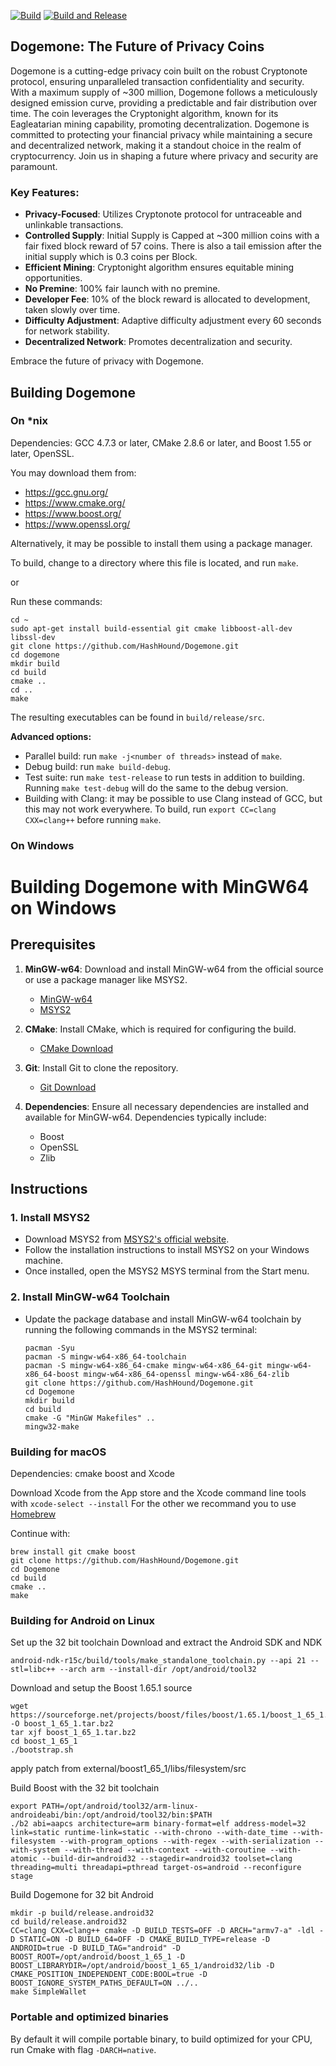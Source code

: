 [![Build](https://github.com/HashHound/Dogemone/actions/workflows/cmake-multi-platform.yml/badge.svg)](https://github.com/HashHound/Dogemone/actions/workflows/cmake-multi-platform.yml)
[![Build and Release](https://github.com/HashHound/Dogemone/actions/workflows/buildandrelease.yml/badge.svg)](https://github.com/HashHound/Dogemone/actions/workflows/buildandrelease.yml)


## **Dogemone: The Future of Privacy Coins**

Dogemone is a cutting-edge privacy coin built on the robust Cryptonote protocol, ensuring unparalleled transaction confidentiality and security. With a maximum supply of ~300 million, Dogemone follows a meticulously designed emission curve, providing a predictable and fair distribution over time. The coin leverages the Cryptonight algorithm, known for its Eagleatarian mining capability, promoting decentralization. Dogemone is committed to protecting your financial privacy while maintaining a secure and decentralized network, making it a standout choice in the realm of cryptocurrency. Join us in shaping a future where privacy and security are paramount.

### **Key Features:**
- **Privacy-Focused**: Utilizes Cryptonote protocol for untraceable and unlinkable transactions.
- **Controlled Supply**: Initial Supply is Capped at ~300 million coins with a fair fixed block reward of 57 coins. There is also a tail emission after the initial supply which is 0.3 coins per Block.
- **Efficient Mining**: Cryptonight algorithm ensures equitable mining opportunities.
- **No Premine**: 100% fair launch with no premine.
- **Developer Fee**: 10% of the block reward is allocated to development, taken slowly over time.
- **Difficulty Adjustment**: Adaptive difficulty adjustment every 60 seconds for network stability.
- **Decentralized Network**: Promotes decentralization and security.

Embrace the future of privacy with Dogemone.

## Building Dogemone

### On *nix

Dependencies: GCC 4.7.3 or later, CMake 2.8.6 or later, and Boost 1.55 or later, OpenSSL.

You may download them from:

- https://gcc.gnu.org/
- https://www.cmake.org/
- https://www.boost.org/
- https://www.openssl.org/

Alternatively, it may be possible to install them using a package manager.

To build, change to a directory where this file is located, and run `make`.

or

Run these commands:
```
cd ~
sudo apt-get install build-essential git cmake libboost-all-dev libssl-dev
git clone https://github.com/HashHound/Dogemone.git
cd dogemone
mkdir build
cd build
cmake ..
cd ..
make
```

The resulting executables can be found in `build/release/src`.

**Advanced options:**

* Parallel build: run `make -j<number of threads>` instead of `make`.
* Debug build: run `make build-debug`.
* Test suite: run `make test-release` to run tests in addition to building. Running `make test-debug` will do the same to the debug version.
* Building with Clang: it may be possible to use Clang instead of GCC, but this may not work everywhere. To build, run `export CC=clang CXX=clang++` before running `make`.

### On Windows

# Building Dogemone with MinGW64 on Windows

## Prerequisites

1. **MinGW-w64**: Download and install MinGW-w64 from the official source or use a package manager like MSYS2.
   - [MinGW-w64](https://www.mingw-w64.org/)
   - [MSYS2](https://www.msys2.org/)

2. **CMake**: Install CMake, which is required for configuring the build.
   - [CMake Download](https://cmake.org/download/)

3. **Git**: Install Git to clone the repository.
   - [Git Download](https://git-scm.com/downloads)

4. **Dependencies**: Ensure all necessary dependencies are installed and available for MinGW-w64. Dependencies typically include:
   - Boost
   - OpenSSL
   - Zlib

## Instructions

### 1. Install MSYS2

- Download MSYS2 from [MSYS2's official website](https://www.msys2.org/).
- Follow the installation instructions to install MSYS2 on your Windows machine.
- Once installed, open the MSYS2 MSYS terminal from the Start menu.

### 2. Install MinGW-w64 Toolchain

- Update the package database and install MinGW-w64 toolchain by running the following commands in the MSYS2 terminal:

  ```
  pacman -Syu
  pacman -S mingw-w64-x86_64-toolchain
  pacman -S mingw-w64-x86_64-cmake mingw-w64-x86_64-git mingw-w64-x86_64-boost mingw-w64-x86_64-openssl mingw-w64-x86_64-zlib
  git clone https://github.com/HashHound/Dogemone.git
  cd Dogemone
  mkdir build
  cd build
  cmake -G "MinGW Makefiles" ..
  mingw32-make
  ```

### Building for macOS

Dependencies: cmake boost and Xcode

Download Xcode from the App store and the Xcode command line tools with `xcode-select --install`
For the other we recommand you to use [Homebrew](https://brew.sh)

Continue with:
```
brew install git cmake boost
git clone https://github.com/HashHound/Dogemone.git
cd Dogemone
cd build
cmake ..
make
```


### Building for Android on Linux

Set up the 32 bit toolchain
Download and extract the Android SDK and NDK
```
android-ndk-r15c/build/tools/make_standalone_toolchain.py --api 21 --stl=libc++ --arch arm --install-dir /opt/android/tool32
```

Download and setup the Boost 1.65.1 source
```
wget https://sourceforge.net/projects/boost/files/boost/1.65.1/boost_1_65_1.tar.bz2/download -O boost_1_65_1.tar.bz2
tar xjf boost_1_65_1.tar.bz2
cd boost_1_65_1
./bootstrap.sh
```
apply patch from external/boost1_65_1/libs/filesystem/src

Build Boost with the 32 bit toolchain
```
export PATH=/opt/android/tool32/arm-linux-androideabi/bin:/opt/android/tool32/bin:$PATH
./b2 abi=aapcs architecture=arm binary-format=elf address-model=32 link=static runtime-link=static --with-chrono --with-date_time --with-filesystem --with-program_options --with-regex --with-serialization --with-system --with-thread --with-context --with-coroutine --with-atomic --build-dir=android32 --stagedir=android32 toolset=clang threading=multi threadapi=pthread target-os=android --reconfigure stage
```

Build Dogemone for 32 bit Android
```
mkdir -p build/release.android32
cd build/release.android32
CC=clang CXX=clang++ cmake -D BUILD_TESTS=OFF -D ARCH="armv7-a" -ldl -D STATIC=ON -D BUILD_64=OFF -D CMAKE_BUILD_TYPE=release -D ANDROID=true -D BUILD_TAG="android" -D BOOST_ROOT=/opt/android/boost_1_65_1 -D BOOST_LIBRARYDIR=/opt/android/boost_1_65_1/android32/lib -D CMAKE_POSITION_INDEPENDENT_CODE:BOOL=true -D BOOST_IGNORE_SYSTEM_PATHS_DEFAULT=ON ../..
make SimpleWallet
```

### Portable and optimized binaries

By default it will compile portable binary, to build optimized for your CPU, run Cmake with flag `-DARCH=native`.
